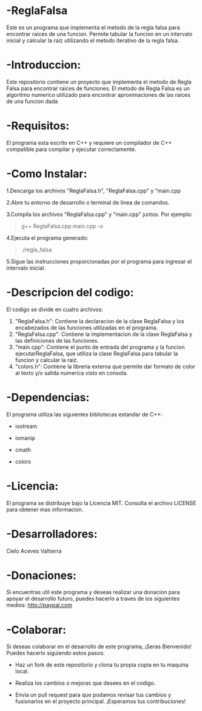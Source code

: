 # -**ReglaFalsa**
Este es un programa que implementa el metodo de la regla falsa para encontrar raices de una funcion. Permite tabular la funcion en un intervalo inicial y calcular la raiz utilizando el metodo iterativo de la regla falsa.

# -Introduccion:
Este repositorio contiene un proyecto que implementa el metodo de Regla Falsa para encontrar raices de funciones. El metodo de Regla Falsa es un algoritmo numerico utilizado para encontrar aproximaciones de las raices de una funcion dada

# -Requisitos:
El programa esta escrito en C++ y requiere un compilador de C++ compatible para compilar y ejecutar correctamente.

# -Como Instalar:
1.Descarga los archivos "ReglaFalsa.h", "ReglaFalsa.cpp" y "main.cpp

2.Abre tu entorno de desarrollo o terminal de linea de comandos.

3.Compila los archivos "ReglaFalsa.cpp" y "main.cpp" juntos. Por ejemplo:
>g++ ReglaFalsa.cpp main.cpp -o 

4.Ejecuta el programa generado:
>./regla_falsa

5.Sigue las instrucciones proporcionadas por el programa para ingresar el intervalo inicial.

# -Descripcion del codigo:
El codigo se divide en cuatro archivos:

1. "ReglaFalsa.h": Contiene la declaracion de la clase ReglaFalsa y los encabezados de las funciones utilizadas en el programa.
2. "ReglaFalsa.cpp": Contiene la implementacion de la clase ReglaFalsa y las definiciones de las funciones.
3. "main.cpp": Contiene el punto de entrada del programa y la funcion ejecutarReglaFalsa, que utiliza la clase ReglaFalsa para tabular la funcion y calcular la raiz.
4. "colors.h": Contiene la libreria externa que permite dar formato de color al texto y/o salida numerica visto en consola.

# -Dependencias:
El programa utiliza las siguientes bibliotecas estandar de C++:

+ iostream
- iomanip
* cmath
+ colors

# -Licencia:
El programa se distribuye bajo la Licencia MIT. Consulta el archivo LICENSE para obtener mas informacion.

# -Desarrolladores:
Cielo Aceves Valtierra 

# -Donaciones:
Si encuentras util este programa y deseas realizar una donacion para apoyar el desarrollo futuro, puedes hacerlo a traves de los siguientes medios:
http://paypal.com

# -Colaborar:
Si deseas colaborar en el desarrollo de este programa, ¡Seras Bienvenido! Puedes hacerlo siguiendo estos pasos:

+ Haz un fork de este repositorio y clona tu propia copia en tu maquina local.
- Realiza los cambios o mejoras que desees en el codigo.
* Envia un pull request para que podamos revisar tus cambios y fusionarlos en el proyecto principal.
¡Esperamos tus contribuciones!